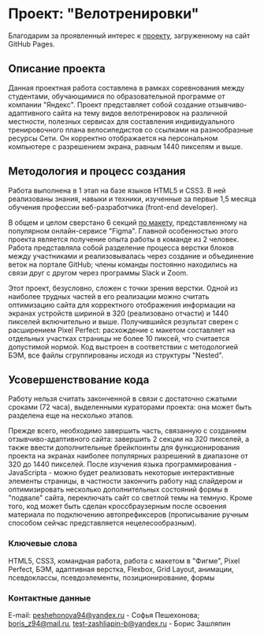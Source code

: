 # Проект: "Велотренировки"
Благодарим за проявленный интерес к [проекту](ССЫЛКА!), загруженному на сайт GitHub Pages.
## Описание проекта
Данная проектная работа составлена в рамках соревнования между студентами, обучающимися по образовательной программе от компании "Яндекс". Проект представляет собой создание отзывчиво-адаптивного сайта на тему видов велотренировок на различной местности, полезных сервисах для составления индивидуального тренировочного плана велосипедистов со ссылками на разнообразные ресурсы Сети. Он корректно отображается на персональном компьютере с разрешением экрана, равным 1440 пикселям и выше.
## Методология и процесс создания
Работа выполнена в 1 этап на базе языков HTML5 и CSS3. В ней реализованы знания, навыки и техники, изученные за первые 1,5 месяца обучения профессии веб-разработчика (front-end developer).

В общем и целом сверстано 6 секций [по макету](https://www.figma.com/file/G3UWFlQmNtNs67751YiDH2/Month-of-Landings_external-link?node-id=2%3A7), представленному на популярном онлайн-сервисе "Figma". Главной особенностью этого проекта является получение опыта работы в команде из 2 человек. Работа представляла собой разделение процесса верстки блоков между участниками и реализовывалась через создание и объединение веток на портале GitHub; члены команды постоянно находились на связи друг с другом через программы Slack и Zoom.

Этот проект, безусловно, сложен с точки зрения верстки. Одной из наиболее трудных частей в его реализации можно считать оптимизацию сайта для корректного отображения информации на экранах устройств шириной в 320 (реализовано отчасти) и 1440 пикселей включительно и выше. Получившийся результат сверен с расширением Pixel Perfect: расхождение с макетом составляет на отдельных участках страницы не более 10 пиксей, что считается допустимой нормой. Код выстроен в соответствии с методологией БЭМ, все файлы сгруппированы исходя из структуры "Nested".
## Усовершенствование кода
Работу нельзя считать законченной в связи с достаточно сжатыми сроками (72 часа), выделенными кураторами проекта: она может быть разделена еще на несколько этапов.

Прежде всего, необходимо завершить часть, связанную с созданием отзывчиво-адаптивного сайта: завершить 2 секции на 320 пикселей, а также ввести дополнительные брейкпоинты для функционирования проекта на экранах наиболее популярных разрешений в диапазоне от 320 до 1440 пикселей. После изучения языка программирования - JavaScripta - можно будет реализовать некоторые интерактивные элементы страницы, в частности закончить работу над слайдером и оптимизировать несколько дополнительных состояний формы в "подвале" сайта, переключать сайт со светлой темы на темную. Кроме того, код может быть сделан кроссбраузерным после освоения материала по подключению автопрефиксеров (прописывание ручным способом сейчас представляется нецелесообразным).
### Ключевые слова
HTML5, CSS3, командная работа, работа с макетом в "Фигме", Pixel Perfect, БЭМ, адаптивная верстка, Flexbox, Grid Layout, анимации, псевдоклассы, псевдоэлементы, позиционирование, формы
### Контактные данные
E-mail: peshehonova94@yandex.ru - Софья Пешехонова; boris_z94@mail.ru, test-zashliapin-b@yandex.ru - Борис Зашляпин
